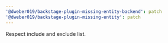 ```yaml
---
'@dweber019/backstage-plugin-missing-entity-backend': patch
'@dweber019/backstage-plugin-missing-entity': patch
---
```


Respect include and exclude list.
